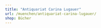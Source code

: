 ```yaml
---
title: "Antiquariat Carina Lugauer"
url: /muenchen/antiquariat-carina-lugauer/
shop: Bücher
---
```

